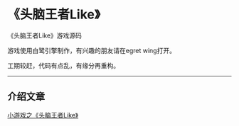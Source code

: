 # 《头脑王者Like》

《头脑王者Like》游戏源码

游戏使用白鹭引擎制作，有兴趣的朋友请在egret wing打开。

工期较赶，代码有点乱，有缘分再重构。

---

## 介绍文章

[小游戏之《头脑王者Like》](http://wuzefeng.cn/article/5e7f1eaed739af775d53ebca)
